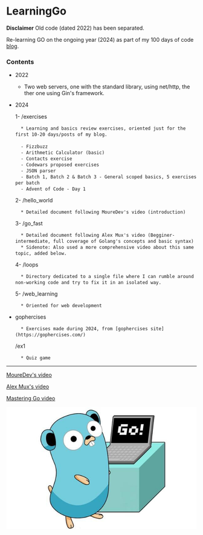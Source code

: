 # LearningGo

__Disclaimer__
Old code (dated 2022) has been separated.

Re-learning GO on the ongoing year (2024) as part of my 100 days of code [blog](https://akirapearl.github.io/jekyll_blog/).

### Contents

- 2022
	* Two web servers, one with the standard library, using net/http, the ther one using Gin's framework.

- 2024

	1- /exercises

		* Learning and basics review exercises, oriented just for the first 10-20 days/posts of my blog.

		- Fizzbuzz
		- Arithmetic Calculator (basic)
		- Contacts exercise 
		- Codewars proposed exercises
		- JSON parser 
		- Batch 1, Batch 2 & Batch 3 - General scoped basics, 5 exercises per batch
		- Advent of Code - Day 1

	2- /hello_world

		* Detailed document following MoureDev's video (introduction)

	3- /go_fast

		* Detailed document following Alex Mux's video (Begginer-intermediate, full coverage of Golang's concepts and basic syntax)
		* Sidenote: Also used a more comprehensive video about this same topic, added below.

	4- /loops

		* Directory dedicated to a single file where I can rumble around non-working code and try to fix it in an isolated way.

	5- /web_learning

		* Oriented for web development

- gophercises

		* Exercises made during 2024, from [gophercises site](https://gophercises.com/)
	/ex1

		* Quiz game
---
[MoureDev's video](https://youtu.be/AGiayASyp2Q?si=Yg_tUZano1KIp5ab)

[Alex Mux's video](https://www.youtube.com/watch?v=8uiZC0l4Ajw)

[Mastering Go video](https://youtu.be/N2GWXuj_IWg?si=mo29_4GzFgUfi-IF)

![Golang logo](https://github.com/Akirapearl/LearningGo/blob/main/Golang.png)
